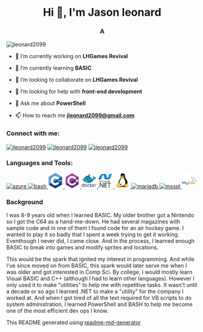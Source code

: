 <h1 align="center">Hi 👋, I'm Jason leonard</h1>
<h3 align="center">A</h3>

<p align="left"> <img src="https://komarev.com/ghpvc/?username=jleonard2099&label=Profile%20views&color=0e75b6&style=flat" alt="jleonard2099" /> </p>

- 🔭 I’m currently working on **LHGames Revival**

- 🌱 I’m currently learning **BASIC**

- 👯 I’m looking to collaborate on **LHGames Revival**

- 🤝 I’m looking for help with **front-end development**

- 💬 Ask me about **PowerShell**

- 📫 How to reach me **jleonard2099@gmail.com**

<h3 align="left">Connect with me:</h3>
<p align="left">
<a href="https://linkedin.com/in/jleonard2099" target="blank"><img align="center" src="https://raw.githubusercontent.com/rahuldkjain/github-profile-readme-generator/master/src/images/icons/Social/linked-in-alt.svg" alt="jleonard2099" height="30" width="40" /></a>
<a href="https://fb.com/jleonard2099" target="blank"><img align="center" src="https://raw.githubusercontent.com/rahuldkjain/github-profile-readme-generator/master/src/images/icons/Social/facebook.svg" alt="jleonard2099" height="30" width="40" /></a>
<a href="https://instagram.com/jleonard2099" target="blank"><img align="center" src="https://raw.githubusercontent.com/rahuldkjain/github-profile-readme-generator/master/src/images/icons/Social/instagram.svg" alt="jleonard2099" height="30" width="40" /></a>
</p>

<h3 align="left">Languages and Tools:</h3>
<p align="left"> <a href="https://azure.microsoft.com/en-in/" target="_blank" rel="noreferrer"> <img src="https://www.vectorlogo.zone/logos/microsoft_azure/microsoft_azure-icon.svg" alt="azure" width="40" height="40"/> </a> <a href="https://www.gnu.org/software/bash/" target="_blank" rel="noreferrer"> <img src="https://www.vectorlogo.zone/logos/gnu_bash/gnu_bash-icon.svg" alt="bash" width="40" height="40"/> </a> <a href="https://www.w3schools.com/cpp/" target="_blank" rel="noreferrer"> <img src="https://raw.githubusercontent.com/devicons/devicon/master/icons/cplusplus/cplusplus-original.svg" alt="cplusplus" width="40" height="40"/> </a> <a href="https://www.w3schools.com/cs/" target="_blank" rel="noreferrer"> <img src="https://raw.githubusercontent.com/devicons/devicon/master/icons/csharp/csharp-original.svg" alt="csharp" width="40" height="40"/> </a> <a href="https://www.docker.com/" target="_blank" rel="noreferrer"> <img src="https://raw.githubusercontent.com/devicons/devicon/master/icons/docker/docker-original-wordmark.svg" alt="docker" width="40" height="40"/> </a> <a href="https://dotnet.microsoft.com/" target="_blank" rel="noreferrer"> <img src="https://raw.githubusercontent.com/devicons/devicon/master/icons/dot-net/dot-net-original-wordmark.svg" alt="dotnet" width="40" height="40"/> </a> <a href="https://www.linux.org/" target="_blank" rel="noreferrer"> <img src="https://raw.githubusercontent.com/devicons/devicon/master/icons/linux/linux-original.svg" alt="linux" width="40" height="40"/> </a> <a href="https://mariadb.org/" target="_blank" rel="noreferrer"> <img src="https://www.vectorlogo.zone/logos/mariadb/mariadb-icon.svg" alt="mariadb" width="40" height="40"/> </a> <a href="https://www.microsoft.com/en-us/sql-server" target="_blank" rel="noreferrer"> <img src="https://www.svgrepo.com/show/303229/microsoft-sql-server-logo.svg" alt="mssql" width="40" height="40"/> </a> <a href="https://www.mysql.com/" target="_blank" rel="noreferrer"> <img src="https://raw.githubusercontent.com/devicons/devicon/master/icons/mysql/mysql-original-wordmark.svg" alt="mysql" width="40" height="40"/> </a> </p>


<h3 align="left">Background</h3>
<p align="left">
I was 8-9 years old when I learned BASIC. My older brother got a Nintendo so I got the C64 as a hand-me-down. He had several magazines with sample code and in one of them I found code for an air hockey game. I wanted to play it so badly that I spent a week trying to get it working. Eventhough I never did, I came close. And in the process, I learned enough BASIC to break into games and modify sprites and locations.
</p>

<p align="left">
This would be the spark that ignited my interest in programming. And while I've since moved on from BASIC, this spark would later serve me when I was older and got interested in Comp Sci. By college, I would mostly learn Visual BASIC and C++ (although I had to learn other languages). However I only used it to make "utilities" to help me with repetitive tasks. It wasn't until a decade or so ago I learned .NET to make a "utility" for the company I worked at. And when I got tired of all the text required for VB scripts to do system administration, I learned PowerShell and BASH to help me become one of the most efficient dev ops I know.
</p>

This README generated using [readme-md-generator](https://github.com/kefranabg/readme-md-generator)
